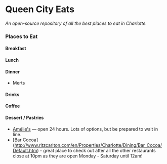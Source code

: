 # Queen City Eats

_An open-source repository of all the best places to eat in Charlotte._

### Places to Eat

#### Breakfast

#### Lunch

#### Dinner
- Merts

#### Drinks

#### Coffee

#### Dessert / Pastries
- [Amélie's](http://www.ameliesfrenchbakery.com/) — open 24 hours. Lots of options, but be prepared to wait in line.
- [Bar Cocoa] (http://www.ritzcarlton.com/en/Properties/Charlotte/Dining/Bar_Cocoa/Default.htm) - great place to check out after all the other restaurants close at 10pm as they are open Monday - Saturday until 12am!
